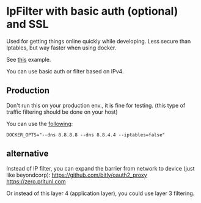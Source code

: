 # IpFilter with basic auth (optional) and SSL

Used for getting things online quickly while developing.
Less secure than Iptables, but way faster when using docker.

See [this](https://github.com/svlentink/dockerfiles/blob/master/svlentink/ipfilter/docker-compose.yml) example.

You can use basic auth or filter based on IPv4.


## Production

Don't run this on your production env., it is fine for testing.
(this type of traffic filtering should be done on your host)

You can use the
[following](http://blog.viktorpetersson.com/post/101707677489/the-dangers-of-ufw-docker):
```shell
DOCKER_OPTS="--dns 8.8.8.8 --dns 8.8.4.4 --iptables=false"
```

## alternative

Instead of IP filter, you can expand the barrier from network to device (just like beyondcorp):
https://github.com/bitly/oauth2_proxy
https://zero.pritunl.com

Or instead of this layer 4 (application layer),
you could use layer 3 filtering.
